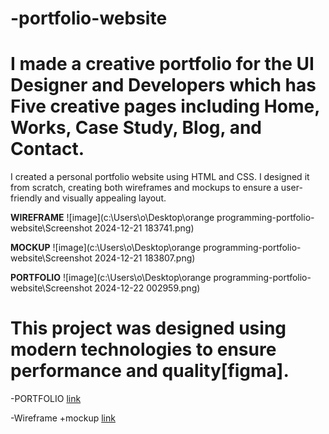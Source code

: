 # -portfolio-website







# I made a creative portfolio for the UI Designer and Developers which has Five creative pages including Home, Works, Case Study, Blog, and Contact.
I created a personal portfolio website using HTML and CSS. I designed it from scratch, creating both wireframes and mockups to ensure a user-friendly and visually appealing layout.







 **WIREFRAME**
![image](c:\Users\o\Desktop\orange programming\-portfolio-website\Screenshot 2024-12-21 183741.png)



 **MOCKUP**
![image](c:\Users\o\Desktop\orange programming\-portfolio-website\Screenshot 2024-12-21 183807.png)



 **PORTFOLIO**
![image](c:\Users\o\Desktop\orange programming\-portfolio-website\Screenshot 2024-12-22 002959.png)




# This project was designed using modern technologies to ensure performance and quality[figma].

  -PORTFOLIO
  [link](https://halaabushehab.github.io/-portfolio-website/)

  -Wireframe +mockup
  [link]( https://www.figma.com/design/sSLkrTaUM2d1yDBIVwp9y1/Untitled?node-id=0-1&p=f&t=YgIWiYFFOa36Vz5Y-0 )
